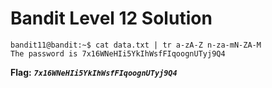# Bandit Level 12 Solution

```
bandit11@bandit:~$ cat data.txt | tr a-zA-Z n-za-mN-ZA-M
The password is 7x16WNeHIi5YkIhWsfFIqoognUTyj9Q4
```

**Flag:** ***`7x16WNeHIi5YkIhWsfFIqoognUTyj9Q4`*** 

